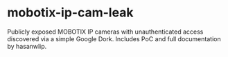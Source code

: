 # mobotix-ip-cam-leak
Publicly exposed MOBOTIX IP cameras with unauthenticated access discovered via a simple Google Dork. Includes PoC and full documentation by hasanwlip.
